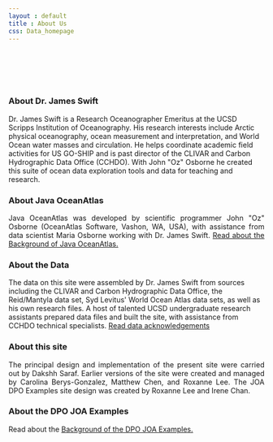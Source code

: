```yaml
---
layout : default
title : About Us
css: Data_homepage
---
```


<section id="call-to-action">
	<div class="container wow fadeIn">
		<div class="row">
			<div class="col-lg-9 text-center text-lg-left" style="flex:0 0 100%;max-width:100%">
				<br>
				<br>
				<br>
				<br>
				<h3 class="cta-title">About Dr. James Swift</h3>
				<p class="cta-text">Dr. James Swift is a Research Oceanographer Emeritus at the UCSD Scripps Institution of Oceanography. His research interests include Arctic physical oceanography, ocean measurement and interpretation, and World Ocean water masses and circulation. He helps coordinate academic field activities for US GO-SHIP and is past director of the CLIVAR and Carbon Hydrographic Data Office (CCHDO). With John "Oz" Osborne he created this suite of ocean data exploration tools and data for teaching and research.</p>
			</div>
		</div>
	</div>
</section>

<section id="call-to-action1">
	<section id="call-to-action3">
		<div class="container wow fadeIn">
			<div class="col-lg-9 text-center text-lg-left" style="flex:0 0 100%;max-width:100%">
				<h3 class="cta-title1">About Java OceanAtlas</h3>
				<p class="cta-text1" style="text-align:justify">Java OceanAtlas was developed by scientific programmer John "Oz" Osborne (OceanAtlas Software, Vashon, WA, USA), with assistance from data scientist Maria Osborne working with Dr. James Swift. <a href="assets/documents/Background_of_Java_OceanAtlas.pdf">Read about the Background of Java OceanAtlas.</a></p>
			</div>
		</div>
	</section>
</section>

<section id="call-to-action2">
	<section id="call-to-action">
		<div class="container wow fadeIn">
			<div class="row">
				<div class="col-lg-9 text-center text-lg-left" style="flex:0 0 100%;max-width:100%">
					<h3 class="cta-title">About the Data</h3>
					<p class="cta-text">The data on this site were assembled by Dr. James Swift from sources including the CLIVAR and Carbon Hydrographic Data Office, the Reid/Mantyla data set, Syd Levitus' World Ocean Atlas data sets, as well as his own research files. A host of talented UCSD undergraduate research assistants prepared data files and built the site, with assistance from CCHDO technical specialists. <a href="assets/documents/Data_Acknowledgements.pdf">Read data acknowledgements</a> </p>
				</div>
			</div>
		</div>
	</section>
</section>

<section id="call-to-action1">
	<section id="call-to-action3">
		<div class="container wow fadeIn">
			<div class="col-lg-9 text-center text-lg-left" style="flex:0 0 100%;max-width:100%">
				<h3 class="cta-title1">About this site</h3>
				<p class="cta-text1" style="text-align:justify">The principal design and implementation of the present site were carried out by Dakshh Saraf. Earlier versions of the site were created and managed by Carolina Berys-Gonzalez, Matthew Chen, and Roxanne Lee. The JOA DPO Examples site design was created by Roxanne Lee and Irene Chan.</p>
			</div>
		</div>
	</section>
</section>

<section id="call-to-action2">
	<section id="call-to-action">
		<div class="container wow fadeIn">
			<div class="row">
				<div class="col-lg-9 text-center text-lg-left" style="flex:0 0 100%;max-width:100%">
					<h3 class="cta-title">About the DPO JOA Examples</h3>
					<p class="cta-text">Read about the <a href="dpo/background/about.html"><u>Background of the DPO JOA Examples.</u></a></p>
				</div>
			</div>
		</div>
	</section>
</section>
